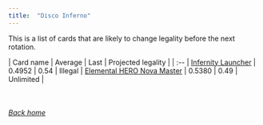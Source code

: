```yaml
---
title:  "Disco Inferno"
---
```


This is a list of cards that are likely to change legality before the next rotation.

| Card name | Average | Last | Projected legality |
| :-- |
[Infernity Launcher](https://db.ygoprodeck.com/card/?search=Infernity%20Launcher) | 0.4952 | 0.54 | Illegal |
[Elemental HERO Nova Master](https://db.ygoprodeck.com/card/?search=Elemental%20HERO%20Nova%20Master) | 0.5380 | 0.49 | Unlimited |

<br>

###### [Back home](index)
